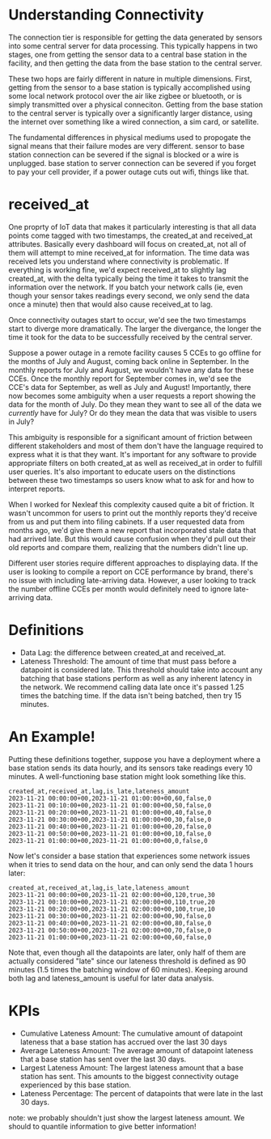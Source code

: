 # Understanding Connectivity

The connection tier is responsible for getting the data generated by
sensors into some central server for data processing. This typically
happens in two stages, one from getting the sensor data to a central
base station in the facility, and then getting the data from the base station
to the central server.

These two hops are fairly different in nature in multiple dimensions. First,
getting from the sensor to a base station is typically accomplished using some
local network protocol over the air like zigbee or bluetooth, or is simply transmitted
over a physical conneciton. Getting from the base station to the central server is
typically over a significantly larger distance, using the internet over something like
a wired connection, a sim card, or satellite.

The fundamental differences in physical mediums used to propogate the signal means that
their failure modes are very different. sensor to base station connection can be
severed if the signal is blocked or a wire is unplugged. base station to server connection
can be severed if you forget to pay your cell provider, if a power outage cuts out wifi,
things like that.

# received_at

One proprty of IoT data that makes it particularly interesting is that all data points come
tagged with two timestamps, the created_at and received_at attributes. Basically every
dashboard will focus on created_at, not all of them will attempt to mine received_at
for information. The time data was received lets you understand where connectivity is
problematic. If everything is working fine, we'd expect received_at to slightly lag
created_at, with the delta typically being the time it takes to transmit the information
over the network. If you batch your network calls (ie, even though your sensor takes
readings every second, we only send the data once a minute) then that would also cause
received_at to lag.

Once connectivity outages start to occur, we'd see the two timestamps start to diverge
more dramatically. The larger the divergance, the longer the time it took for the data
to be successfully received by the central server.


Suppose a power outage in a remote facility causes 5 CCEs to go offline
for the months of July and August, coming back online in September. In the monthly reports
for July and August, we wouldn't have any data for these CCEs. Once the monthly report
for September comes in, we'd see the CCE's data for September, as well as July and August!
Importantly, there now becomes some ambiguity when a user requests a report showing the
data for the month of July. Do they mean they want to see all of the data we *currently* have
for July? Or do they mean the data that was visible to users in July?

This ambiguity is responsible for a significant amount of friction between different
stakeholders and most of them don't have the language required to express what it is
that they want. It's important for any software to provide appropriate filters on both
created_at as well as received_at in order to fulfill user queries. It's also important to
educate users on the distinctions between these two timestamps so users know what to ask for
and how to interpret reports.

When I worked for Nexleaf this complexity caused quite a bit of friction. It wasn't uncommon
for users to print out the monthly reports they'd receive from us and put them into
filing cabinets. If a user requested data from months ago, we'd give them a new report
that incorporated stale data that had arrived late. But this would cause confusion when
they'd pull out their old reports and compare them, realizing that the numbers didn't line
up.

Different user stories require different approaches to displaying data. If the user is looking
to compile a report on CCE performance by brand, there's no issue with including late-arriving
data. However, a user looking to track the number offline CCEs per month would definitely need
to ignore late-arriving data.



# Definitions

- Data Lag: the difference between created_at and received_at.
- Lateness Threshold: The amount of time that must pass before a datapoint is considered late.
This threshold should take into account any batching that base stations perform as well as any
inherent latency in the network. We recommend calling data late once it's passed 1.25 times the
batching time. If the data isn't being batched, then try 15 minutes.


# An Example!
Putting these definitions together, suppose you have a deployment where a base station sends
its data hourly, and its sensors take readings every 10 minutes. A well-functioning base station
might look something like this.

```csv
created_at,received_at,lag,is_late,lateness_amount
2023-11-21 00:00:00+00,2023-11-21 01:00:00+00,60,false,0
2023-11-21 00:10:00+00,2023-11-21 01:00:00+00,50,false,0
2023-11-21 00:20:00+00,2023-11-21 01:00:00+00,40,false,0
2023-11-21 00:30:00+00,2023-11-21 01:00:00+00,30,false,0
2023-11-21 00:40:00+00,2023-11-21 01:00:00+00,20,false,0
2023-11-21 00:50:00+00,2023-11-21 01:00:00+00,10,false,0
2023-11-21 01:00:00+00,2023-11-21 01:00:00+00,0,false,0
```

Now let's consider a base station that experiences some network issues when it tries to send
data on the hour, and can only send the data 1 hours later:

```csv
created_at,received_at,lag,is_late,lateness_amount
2023-11-21 00:00:00+00,2023-11-21 02:00:00+00,120,true,30
2023-11-21 00:10:00+00,2023-11-21 02:00:00+00,110,true,20
2023-11-21 00:20:00+00,2023-11-21 02:00:00+00,100,true,10
2023-11-21 00:30:00+00,2023-11-21 02:00:00+00,90,false,0
2023-11-21 00:40:00+00,2023-11-21 02:00:00+00,80,false,0
2023-11-21 00:50:00+00,2023-11-21 02:00:00+00,70,false,0
2023-11-21 01:00:00+00,2023-11-21 02:00:00+00,60,false,0
```

Note that, even though all the datapoints are later, only half of them are actually
considered "late" since our lateness threshold is defined as 90 minutes (1.5 times the batching
window of 60 minutes). Keeping around both lag and lateness_amount is useful for later
data analysis.

# KPIs

- Cumulative Lateness Amount: The cumulative amount of datapoint lateness that a base station
has accrued over the last 30 days
- Average Lateness Amount: The average amount of datapoint lateness
that a base station has sent over the last 30 days.
- Largest Lateness Amount: The largest lateness amount that a base station has sent. This amounts
to the biggest connectivity outage experienced by this base station.
- Lateness Percentage: The percent of datapoints that were late in the last 30 days.


note: we probably shouldn't just show the largest lateness amount. We should to quantile information
to give better information!